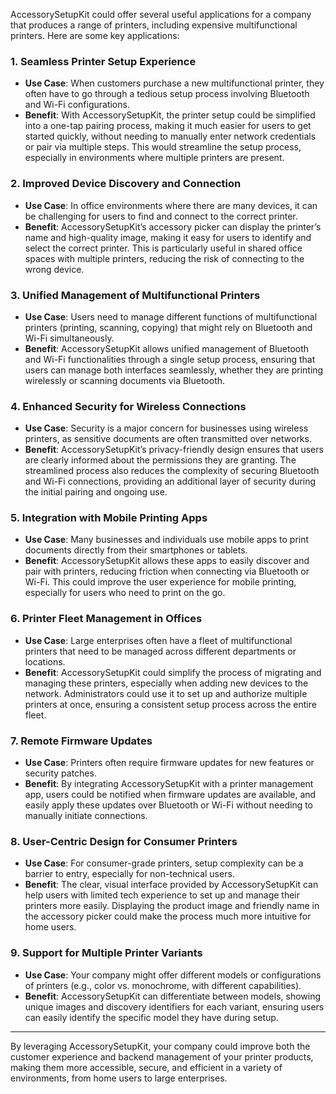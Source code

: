 AccessorySetupKit could offer several useful applications for a company that produces a range of printers, including expensive multifunctional printers. Here are some key applications:

### 1. **Seamless Printer Setup Experience**
   - **Use Case**: When customers purchase a new multifunctional printer, they often have to go through a tedious setup process involving Bluetooth and Wi-Fi configurations.
   - **Benefit**: With AccessorySetupKit, the printer setup could be simplified into a one-tap pairing process, making it much easier for users to get started quickly, without needing to manually enter network credentials or pair via multiple steps. This would streamline the setup process, especially in environments where multiple printers are present.

### 2. **Improved Device Discovery and Connection**
   - **Use Case**: In office environments where there are many devices, it can be challenging for users to find and connect to the correct printer.
   - **Benefit**: AccessorySetupKit’s accessory picker can display the printer’s name and high-quality image, making it easy for users to identify and select the correct printer. This is particularly useful in shared office spaces with multiple printers, reducing the risk of connecting to the wrong device.

### 3. **Unified Management of Multifunctional Printers**
   - **Use Case**: Users need to manage different functions of multifunctional printers (printing, scanning, copying) that might rely on Bluetooth and Wi-Fi simultaneously.
   - **Benefit**: AccessorySetupKit allows unified management of Bluetooth and Wi-Fi functionalities through a single setup process, ensuring that users can manage both interfaces seamlessly, whether they are printing wirelessly or scanning documents via Bluetooth.

### 4. **Enhanced Security for Wireless Connections**
   - **Use Case**: Security is a major concern for businesses using wireless printers, as sensitive documents are often transmitted over networks.
   - **Benefit**: AccessorySetupKit’s privacy-friendly design ensures that users are clearly informed about the permissions they are granting. The streamlined process also reduces the complexity of securing Bluetooth and Wi-Fi connections, providing an additional layer of security during the initial pairing and ongoing use.

### 5. **Integration with Mobile Printing Apps**
   - **Use Case**: Many businesses and individuals use mobile apps to print documents directly from their smartphones or tablets.
   - **Benefit**: AccessorySetupKit allows these apps to easily discover and pair with printers, reducing friction when connecting via Bluetooth or Wi-Fi. This could improve the user experience for mobile printing, especially for users who need to print on the go.

### 6. **Printer Fleet Management in Offices**
   - **Use Case**: Large enterprises often have a fleet of multifunctional printers that need to be managed across different departments or locations.
   - **Benefit**: AccessorySetupKit could simplify the process of migrating and managing these printers, especially when adding new devices to the network. Administrators could use it to set up and authorize multiple printers at once, ensuring a consistent setup process across the entire fleet.

### 7. **Remote Firmware Updates**
   - **Use Case**: Printers often require firmware updates for new features or security patches.
   - **Benefit**: By integrating AccessorySetupKit with a printer management app, users could be notified when firmware updates are available, and easily apply these updates over Bluetooth or Wi-Fi without needing to manually initiate connections.

### 8. **User-Centric Design for Consumer Printers**
   - **Use Case**: For consumer-grade printers, setup complexity can be a barrier to entry, especially for non-technical users.
   - **Benefit**: The clear, visual interface provided by AccessorySetupKit can help users with limited tech experience to set up and manage their printers more easily. Displaying the product image and friendly name in the accessory picker could make the process much more intuitive for home users.

### 9. **Support for Multiple Printer Variants**
   - **Use Case**: Your company might offer different models or configurations of printers (e.g., color vs. monochrome, with different capabilities).
   - **Benefit**: AccessorySetupKit can differentiate between models, showing unique images and discovery identifiers for each variant, ensuring users can easily identify the specific model they have during setup.

---

By leveraging AccessorySetupKit, your company could improve both the customer experience and backend management of your printer products, making them more accessible, secure, and efficient in a variety of environments, from home users to large enterprises.
